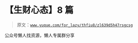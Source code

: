 # 【生财心态】8 篇

> 原文：[`www.yuque.com/for_lazy/thfiu8/zl639d5h47rsgcsg`](https://www.yuque.com/for_lazy/thfiu8/zl639d5h47rsgcsg)

<ne-p id="ub1523648" data-lake-id="ub1523648"><ne-text id="ufafb2154">公众号懒人找资源，懒人专属群分享</ne-text></ne-p>